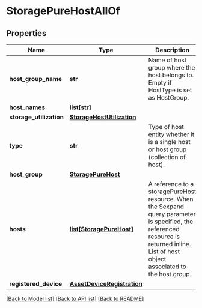 # StoragePureHostAllOf

## Properties
Name | Type | Description | Notes
------------ | ------------- | ------------- | -------------
**host_group_name** | **str** | Name of host group where the host belongs to. Empty if HostType is set as HostGroup.   | [optional] [readonly] 
**host_names** | **list[str]** |  | [optional] 
**storage_utilization** | [**StorageHostUtilization**](StorageHostUtilization.md) |  | [optional] 
**type** | **str** | Type of host entity whether it is a single host or host group (collection of host).    | [optional] [readonly] [default to 'Host']
**host_group** | [**StoragePureHost**](.md) |  | [optional] 
**hosts** | [**list[StoragePureHost]**](StoragePureHost.md) | A reference to a storagePureHost resource. When the $expand query parameter is specified, the referenced resource is returned inline. List of host object associated to the host group.  | [optional] [readonly] 
**registered_device** | [**AssetDeviceRegistration**](.md) |  | [optional] 

[[Back to Model list]](../README.md#documentation-for-models) [[Back to API list]](../README.md#documentation-for-api-endpoints) [[Back to README]](../README.md)


